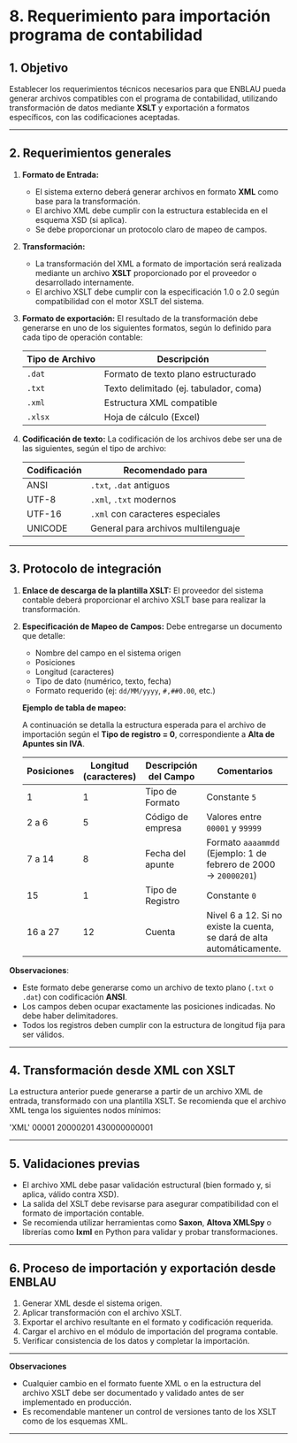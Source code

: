 # 8. Requerimiento para importación programa de contabilidad

## 1. Objetivo

Establecer los requerimientos técnicos necesarios para que ENBLAU pueda generar archivos compatibles con el programa de contabilidad, utilizando transformación de datos mediante **XSLT** y exportación a formatos específicos, con las codificaciones aceptadas.

---

## 2. Requerimientos generales

1. **Formato de Entrada:**
   - El sistema externo deberá generar archivos en formato **XML** como base para la transformación.
   - El archivo XML debe cumplir con la estructura establecida en el esquema XSD (si aplica).
   - Se debe proporcionar un protocolo claro de mapeo de campos.

2. **Transformación:**
   - La transformación del XML a formato de importación será realizada mediante un archivo **XSLT** proporcionado por el proveedor o desarrollado internamente.
   - El archivo XSLT debe cumplir con la especificación 1.0 o 2.0 según compatibilidad con el motor XSLT del sistema.

3. **Formato de exportación:**
   El resultado de la transformación debe generarse en uno de los siguientes formatos, según lo definido para cada tipo de operación contable:

   | Tipo de Archivo | Descripción                         |
   |-----------------|-------------------------------------|
   | `.dat`          | Formato de texto plano estructurado |
   | `.txt`          | Texto delimitado (ej. tabulador, coma) |
   | `.xml`          | Estructura XML compatible            |
   | `.xlsx`         | Hoja de cálculo (Excel)             |

4. **Codificación de texto:**
   La codificación de los archivos debe ser una de las siguientes, según el tipo de archivo:

   | Codificación | Recomendado para |
   |--------------|------------------|
   | ANSI         | `.txt`, `.dat` antiguos |
   | UTF-8        | `.xml`, `.txt` modernos |
   | UTF-16       | `.xml` con caracteres especiales |
   | UNICODE      | General para archivos multilenguaje |

---

## 3. Protocolo de integración

1. **Enlace de descarga de la plantilla XSLT:**
   El proveedor del sistema contable deberá proporcionar el archivo XSLT base para realizar la transformación. 

2. **Especificación de Mapeo de Campos:**
   Debe entregarse un documento que detalle:

   - Nombre del campo en el sistema origen
   - Posiciones
   - Longitud (caracteres)
   - Tipo de dato (numérico, texto, fecha)
   - Formato requerido (ej: `dd/MM/yyyy`, `#,##0.00`, etc.)

   **Ejemplo de tabla de mapeo:**

    A continuación se detalla la estructura esperada para el archivo de importación según el **Tipo de registro = 0**, correspondiente a **Alta de Apuntes sin IVA**.

    | Posiciones | Longitud (caracteres)  | Descripción del Campo     | Comentarios                                                               |
    |------------|------------------------|--------------------------|----------------------------------------------------------------------------|
    | 1          | 1                      | Tipo de Formato          | Constante `5`                                                              |
    | 2 a 6      | 5                      | Código de empresa        | Valores entre `00001` y `99999`                                            |
    | 7 a 14     | 8                      | Fecha del apunte         | Formato `aaaammdd` (Ejemplo: 1 de febrero de 2000 → `20000201`)            |
    | 15         | 1                      | Tipo de Registro         | Constante `0`                                                              |
    | 16 a 27    | 12                     | Cuenta                   | Nivel 6 a 12. Si no existe la cuenta, se dará de alta automáticamente.     |

**Observaciones**:
- Este formato debe generarse como un archivo de texto plano (`.txt` o `.dat`) con codificación **ANSI**.
- Los campos deben ocupar exactamente las posiciones indicadas. No debe haber delimitadores.
- Todos los registros deben cumplir con la estructura de longitud fija para ser válidos.

---

## 4. Transformación desde XML con XSLT

La estructura anterior puede generarse a partir de un archivo XML de entrada, transformado con una plantilla XSLT. Se recomienda que el archivo XML tenga los siguientes nodos mínimos:

'XML'
<Apuntes>
  <Apunte>
    <CodigoEmpresa>00001</CodigoEmpresa>
    <Fecha>20000201</Fecha>
    <Cuenta>430000000001</Cuenta>
  </Apunte>
</Apuntes>

---

## 5. Validaciones previas

- El archivo XML debe pasar validación estructural (bien formado y, si aplica, válido contra XSD).
- La salida del XSLT debe revisarse para asegurar compatibilidad con el formato de importación contable.
- Se recomienda utilizar herramientas como **Saxon**, **Altova XMLSpy** o librerías como **lxml** en Python para validar y probar transformaciones.

---

## 6. Proceso de importación y exportación desde ENBLAU

1. Generar XML desde el sistema origen.
2. Aplicar transformación con el archivo XSLT.
3. Exportar el archivo resultante en el formato y codificación requerida.
4. Cargar el archivo en el módulo de importación del programa contable.
5. Verificar consistencia de los datos y completar la importación.

---

**Observaciones**

- Cualquier cambio en el formato fuente XML o en la estructura del archivo XSLT debe ser documentado y validado antes de ser implementado en producción.
- Es recomendable mantener un control de versiones tanto de los XSLT como de los esquemas XML.

---



